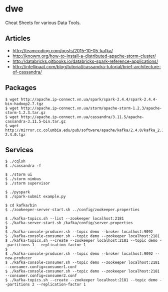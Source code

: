 # dwe

Cheat Sheets for various Data Tools.

## Articles
- http://teamcoding.com/posts/2015-10-05-kafka/
- http://knowm.org/how-to-install-a-distributed-apache-storm-cluster/
- http://databricks.gitbooks.io/databricks-spark-reference-applications/
- http://intellipaat.com/blog/tutorial/cassandra-tutorial/brief-architecture-of-cassandra/

## Packages
```
$ wget http://apache.ip-connect.vn.ua/spark/spark-2.4.4/spark-2.4.4-bin-hadoop2.7.tgz
$ wget http://apache.ip-connect.vn.ua/storm/apache-storm-1.2.3/apache-storm-1.2.3.tar.gz
$ wget http://apache.ip-connect.vn.ua/cassandra/3.11.5/apache-cassandra-3.11.5-bin.tar.gz
$ wget http://mirror.cc.columbia.edu/pub/software/apache/kafka/2.4.0/kafka_2.11-2.4.0.tgz
```

## Services
```
$ ./cqlsh
$ ./cassandra -f
```
```
$ ./storm ui
$ ./storm nimbus
$ ./storm supervisor
```
```
$ ./pyspark
$ ./spark-submit example.py
```
```
$ cd kafka/bin
$ ./zookeeper-server-start.sh ../config/zookeeper.properties
```
```
$ ./kafka-topics.sh --list --zookeeper localhost:2181
$ ./kafka-server-start.sh /kafka/config/server.properties
$
$ ./kafka-console-producer.sh --topic demo --broker localhost:9092
$ ./kafka-console-consumer.sh --topic demo --zookeeper localhost:2181
$ ./kafka-topics.sh --create --zookeeper localhost:2181 --topic demo --partitions 1 --replication-factor 1
$
$ ./kafka-console-producer.sh --topic demo --broker localhost:9092 --new-producer
$ ./kafka-console-consumer.sh --topic demo --zookeeper localhost:2181 --consumer.config=consumer1.conf
$ ./kafka-console-consumer.sh --topic demo --zookeeper localhost:2181 --consumer.config=consumer2.conf
$ ./kafka-topics.sh --create --zookeeper localhost:2181 --topic demo --partitions 2 --replication-factor 1
```

